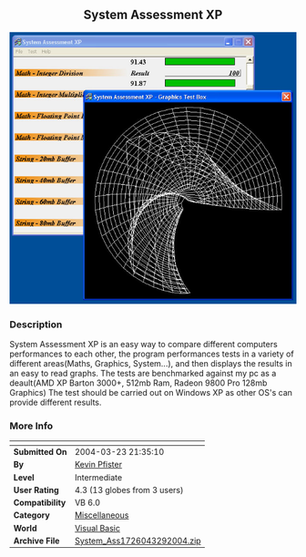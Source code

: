 ﻿<div align="center">

## System Assessment XP

<img src="PIC20043291331133823.JPG">
</div>

### Description

System Assessment XP is an easy way to compare different computers performances to each other, the program performances tests in a variety of different areas(Maths, Graphics, System...), and then displays the results in an easy to read graphs. The tests are benchmarked against my pc as a deault(AMD XP Barton 3000+, 512mb Ram, Radeon 9800 Pro 128mb Graphics) The test should be carried out on Windows XP as other OS's can provide different results.
 
### More Info
 


<span>             |<span>
---                |---
**Submitted On**   |2004-03-23 21:35:10
**By**             |[Kevin Pfister](https://github.com/Planet-Source-Code/PSCIndex/blob/master/ByAuthor/kevin-pfister.md)
**Level**          |Intermediate
**User Rating**    |4.3 (13 globes from 3 users)
**Compatibility**  |VB 6\.0
**Category**       |[Miscellaneous](https://github.com/Planet-Source-Code/PSCIndex/blob/master/ByCategory/miscellaneous__1-1.md)
**World**          |[Visual Basic](https://github.com/Planet-Source-Code/PSCIndex/blob/master/ByWorld/visual-basic.md)
**Archive File**   |[System\_Ass1726043292004\.zip](https://github.com/Planet-Source-Code/kevin-pfister-system-assessment-xp__1-52727/archive/master.zip)








